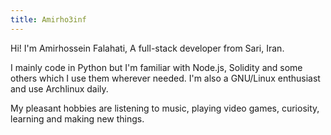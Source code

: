```yaml
---
title: Amirho3inf
---
```



Hi! I'm Amirhossein Falahati, A full-stack developer from Sari, Iran.

I mainly code in Python but I'm familiar with Node.js, Solidity and some others which I use them wherever needed. I'm also a GNU/Linux enthusiast and use Archlinux daily.

My pleasant hobbies are listening to music, playing video games, curiosity, learning and making new things.